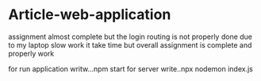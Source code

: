 # Article-web-application
assignment almost complete but the login routing is not properly done due to my laptop slow work it take time but overall assignment is complete and properly work

for run application writw...npm start
for server write..npx nodemon index.js
